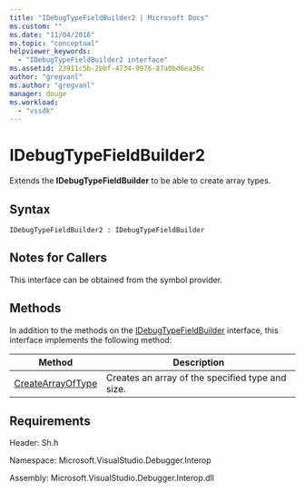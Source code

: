 ```yaml
---
title: "IDebugTypeFieldBuilder2 | Microsoft Docs"
ms.custom: ""
ms.date: "11/04/2016"
ms.topic: "conceptual"
helpviewer_keywords: 
  - "IDebugTypeFieldBuilder2 interface"
ms.assetid: 23911c5b-2bbf-4734-9976-87a0bd6ea36c
author: "gregvanl"
ms.author: "gregvanl"
manager: douge
ms.workload: 
  - "vssdk"
---
```

# IDebugTypeFieldBuilder2
Extends the **IDebugTypeFieldBuilder** to be able to create array types.  
  
## Syntax  
  
```  
IDebugTypeFieldBuilder2 : IDebugTypeFieldBuilder  
```  
  
## Notes for Callers  
 This interface can be obtained from the symbol provider.  
  
## Methods  
 In addition to the methods on the [IDebugTypeFieldBuilder](../../../extensibility/debugger/reference/idebugtypefieldbuilder.md) interface, this interface implements the following method:  
  
|Method|Description|  
|------------|-----------------|  
|[CreateArrayOfType](../../../extensibility/debugger/reference/idebugtypefieldbuilder2-createarrayoftype.md)|Creates an array of the specified type and size.|  
  
## Requirements  
 Header: Sh.h  
  
 Namespace: Microsoft.VisualStudio.Debugger.Interop  
  
 Assembly: Microsoft.VisualStudio.Debugger.Interop.dll